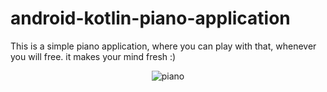 # android-kotlin-piano-application
This is a simple piano application, where you can play with that, whenever you will free. it makes your mind fresh :)
<p align="center">
<img src="http://www.codingwithjks.tech/Github/piano.png" alt="piano"/>
</p>
